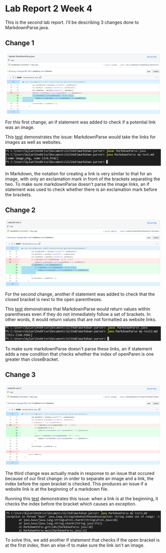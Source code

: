 # **Lab Report 2 Week 4**

This is the second lab report. I'll be describing 3 changes done to MarkdownParse.java.

## Change 1

![Change 1](https://raw.githubusercontent.com/kmolina15/cse15l-lab-reports/main/change1.png)

For this first change, an if statement was added to check if a potential link was an image.  

This [test](https://github.com/kmolina15/markdown-parser/blob/b30d1be0a6eb6c2f576c0051f46490487526a4e1/my-test.md) demonstrates the issue: MarkdownParse would take the links for images as well as websites.

![Symptom 1](https://raw.githubusercontent.com/kmolina15/cse15l-lab-reports/main/symptom1.png)

In Markdown, the notation for creating a link is very similar to that for an image, with only an exclamation mark in front of the brackets separating the two. To make sure markdownParse doesn't parse the image links, an if statement was used to check whether there is an exclamation mark before the brackets.


## Change 2

![Change 2](https://raw.githubusercontent.com/kmolina15/cse15l-lab-reports/main/change2.png)

For the second change, another if statement was added to check that the closed bracket is next to the open parentheses.

This [test](https://github.com/kmolina15/markdown-parser/blob/main/my-test2.md) demonstrates that MarkdownParse would return values within parentheses even if they do not immediately follow a set of brackets. In other words, it would return values that are not formatted as website links.

![Symptom 2](https://raw.githubusercontent.com/kmolina15/cse15l-lab-reports/main/symptom2.png)

To make sure markdownParse doesn't parse these links, an if statement adds a new condition that checks whether the index of openParen is one greater than closeBracket.


## Change 3

![Change 3](https://raw.githubusercontent.com/kmolina15/cse15l-lab-reports/main/change3.png)

The third change was actually made in response to an issue that occured because of our first change: in order to separate an image and a link, the index before the open bracket is checked. This produces an issue if a website link is at the beginning of a markdown file.

Running this [test](https://github.com/kmolina15/markdown-parser/blob/b30d1be0a6eb6c2f576c0051f46490487526a4e1/my-test3.md) demonstrates this issue: when a link is at the beginning, it checks the index before the bracket which causes an exception.

![Symptom 3](https://raw.githubusercontent.com/kmolina15/cse15l-lab-reports/main/symptom3.png)

To solve this, we add another if statement that checks if the open bracket is at the first index, then an else-if to make sure the link isn't an image.